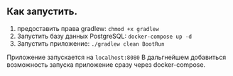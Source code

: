 

## Как запустить.


1) предоставить права gradlew:
``chmod +x gradlew``
2) Запустить базу данных PostgreSQL:
   ```docker-compose up -d```
3) Запустить приложение:
```./gradlew clean BootRun```

Приложение запускается на ```localhost:8080```
В дальгнейшем добавиться возможность запуска приложение сразу через docker-compose.